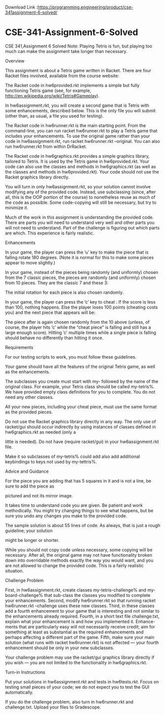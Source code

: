 Download Link :https://programming.engineering/product/cse-341assignment-6-solved/


# CSE-341-Assignment-6-Solved
CSE 341,Assignment 6 Solved
Note: Playing Tetris is fun, but playing too much can make the assignment take longer than necessary.

Overview

This assignment is about a Tetris game written in Racket. There are four Racket files involved, available from the course website:

The Racket code in hw6provided.rkt implements a simple but fully functioning Tetris game (see, for example, http://en.wikipedia.org/wiki/Tetris#Gameplay).

In hw6assignment.rkt, you will create a second game that is Tetris with some enhancements, described below. This is the only file you will submit (other than, as usual, a file you used for testing).

The Racket code in hw6runner.rkt is the main starting point. From the command-line, you can run racket hw6runner.rkt to play a Tetris game that includes your enhancements. To use the original game rather than your code in hw6assignment.rkt, run racket hw6runner.rkt –original. You can also run hw6runner.rkt from within DrRacket.

The Racket code in hw6graphics.rkt provides a simple graphics library, tailored to Tetris. It is used by the Tetris game in hw6provided.rkt. Your code can also use the classes and methods in hw6graphics.rkt (as well as the classes and methods in hw6provided.rkt). Your code should not use the Racket graphics library directly.

You will turn in only hw6assignment.rkt, so your solution cannot involve modifying any of the provided code. Instead, use subclassing (since, after all, this is the OOP portion of the course) to nonetheless reuse as much of the code as possible. Some code-copying will still be necessary, but try to minimize it.

Much of the work in this assignment is understanding the provided code. There are parts you will need to understand very well and other parts you will not need to understand. Part of the challenge is figuring out which parts are which. This experience is fairly realistic.

Enhancements

In your game, the player can press the ’u’ key to make the piece that is falling rotate 180 degrees. (Note it is normal for this to make some pieces appear to move slightly.)

In your game, instead of the pieces being randomly (and uniformly) chosen from the 7 classic pieces, the pieces are randomly (and uniformly) chosen from 10 pieces. They are the classic 7 and these 3:

The initial rotation for each piece is also chosen randomly.

In your game, the player can press the ’c’ key to cheat : If the score is less than 100, nothing happens. Else the player loses 100 points (cheating costs you) and the next piece that appears will be:

The piece after is again chosen randomly from the 10 above (unless, of course, the player hits ’c’ while the “cheat piece” is falling and still has a large enough score). Hitting ’c’ multiple times while a single piece is falling should behave no differently than hitting it once.


Requirements

For our testing scripts to work, you must follow these guidelines.

Your game should have all the features of the original Tetris game, as well as the enhancements.

The subclasses you create must start with my- followed by the name of the original class. For example, your Tetris class should be called my-tetris%. We have provided empty class definitions for you to complete. You do not need any other classes.

All your new pieces, including your cheat piece, must use the same format as the provided pieces.

Do not use the Racket graphics library directly in any way. The only use of racket/gui should occur indirectly by using instances of classes defined in hw6graphics.rkt as needed (only a

little is needed). Do not have (require racket/gui) in your hw6assignment.rkt file.

Make it so subclasses of my-tetris% could add also add additional keybindings to keys not used by my-tettris%.

Advice and Guidance

For the piece you are adding that has 5 squares in it and is not a line, be sure to add the piece as

pictured and not its mirror image.

It takes time to understand code you are given. Be patient and work methodically. You might try changing things to see what happens, but be sure you undo any changes you make to the provided code.

The sample solution is about 55 lines of code. As always, that is just a rough guideline; your solution

might be longer or shorter.

While you should not copy code unless necessary, some copying will be necessary. After all, the original game may not have functionality broken down into overridable methods exactly the way you would want, and you are not allowed to change the provided code. This is a fairly realistic situation.

Challenge Problem

First, in hw6assignment.rkt, create classes my-tetris-challenge% and my-board-challenge% that sub-class the classes you modified to complete your enhancements. Second, modify hw6runner.rkt so that running racket hw6runner.rkt –challenge uses these new classes. Third, in these classes add a fourth enhancement to your game that is interesting and not similar to the enhancements already required. Fourth, in a short text file challenge.txt, explain what your enhancement is and how you implemented it. Enhance-ments that are particularly easy will not necessarily receive credit; aim for something at least as substantial as the required enhancements and perhaps affecting a different part of the game. Fifth, make sure your main solution (what runs with racket hw6runner.rkt) is not affected — your fourth enhancement should be only in your new subclasses.

Your challenge problem may use the racket/gui graphics library directly if you wish — you are not limited to the functionality in hw6graphics.rkt.

Turn-in Instructions

Put your solutions in hw6assignment.rkt and tests in hw6tests.rkt. Focus on testing small pieces of your code; we do not expect you to test the GUI automatically.

If you do the challenge problem, also turn in hw6runner.rkt and challenge.txt. Upload your files to Gradescope.

